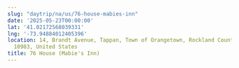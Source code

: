 ```yaml
---
slug: "daytrip/na/us/76-house-mabies-inn"
date: '2025-05-23T00:00:00'
lat: '41.02172568039331'
lng: '-73.94884012405396'
location: 14, Brandt Avenue, Tappan, Town of Orangetown, Rockland County, New York,
  10983, United States
title: 76 House (Mabie's Inn)
---
```



